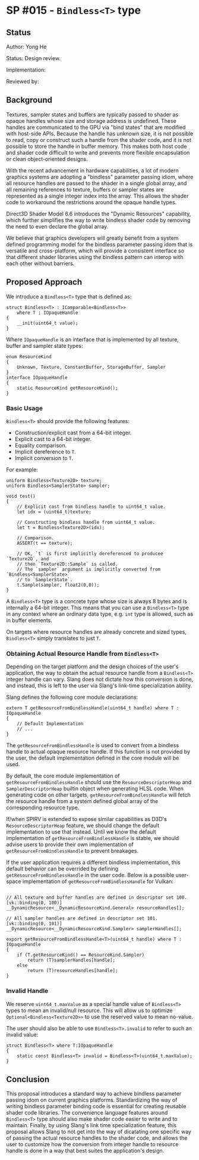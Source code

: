 SP #015 - `Bindless<T>` type
==============

## Status

Author: Yong He

Status: Design review.

Implementation:

Reviewed by:

## Background

Textures, sampler states and buffers are typically passed to shader as opaque handles whose size and storage address is undefined. These handles are communicated to the GPU via "bind states" that are modified with host-side APIs. Because the handle has unknown size, it is not possible to read, copy or construct such a handle from the shader code, and it is not possible to store the handle in buffer memory. This makes both host code and shader code difficult to write and prevents more flexible encapsulation or clean object-oriented designs.

With the recent advancement in hardware capabilities, a lot of modern graphics systems are adopting a "bindless" parameter passing idiom, where all resource handles are passed to the shader in a single global array, and all remaining references to texture, buffers or sampler states are represented as a single integer index into the array. This allows the shader code to workaround the restrictions around the opaque handle types.

Direct3D Shader Model 6.6 introduces the "Dynamic Resources" capability, which further simplifies the way to write bindless shader code by removing the need to even declare the global array.

We believe that graphics developers will greatly benefit from a system defined programming model for the bindless parameter passing idom that is versatile and cross-platform, which will provide a consistent interface so that different shader libraries using the bindless pattern can interop with each other without barriers.

## Proposed Approach

We introduce a `Bindless<T>` type that is defined as:
```
struct Bindless<T> : IComparable<Bindless<T>>
    where T : IOpaqueHandle
{
    __init(uint64_t value);
}
```
Where `IOpaqueHandle` is an interface that is implemented by all texture, buffer and sampler state types:

```slang
enum ResourceKind
{
    Unknown, Texture, ConstantBuffer, StorageBuffer, Sampler
}
interface IOpaqueHandle
{
    static ResourceKind getResourceKind();
}
```

### Basic Usage

`Bindless<T>` should provide the following features:

- Construction/explicit cast from a 64-bit integer.
- Explicit cast to a 64-bit integer.
- Equality comparison.
- Implicit dereference to `T`.
- Implicit conversion to `T`.

For example:

```slang
uniform Bindless<Texture2D> texture;
uniform Bindless<SamplerState> sampler;

void test()
{
    // Explicit cast from bindless handle to uint64_t value.
    let idx = (uint64_t)texture;

    // Constructing bindless handle from uint64_t value.
    let t = Bindless<Texture2D>(idx);

    // Comparison.
    ASSERT(t == texture);

    // OK, `t` is first implicitly dereferenced to producee `Texture2D`, and
    // then `Texture2D::Sample` is called.
    // The `sampler` argument is implicitly converted from `Bindless<SamplerState>`
    // to `SamplerState`.
    t.Sample(sampler, float2(0,0));
}
```

A `Bindless<T>` type is a concrete type whose size is always 8 bytes and is internally a 64-bit integer.
This means that you can use a `Bindless<T>` type in any context where an ordinary data type, e.g. `int` type
is allowed, such as in buffer elements.

On targets where resource handles are already concrete and sized types, `Bindless<T>` simply translates to just `T`.

### Obtaining Actual Resource Handle from `Bindless<T>`

Depending on the target platform and the design choices of the user's application, the way to obtain the actual
resource handle from a `Bindless<T>` integer handle can vary. Slang does not dictate how this conversion is done,
and instead, this is left to the user via Slang's link-time specialization ability.

Slang defines the following core module declarations:

```slang
extern T getResourceFromBindlessHandle(uint64_t handle) where T : IOpaqueHandle
{
    // Default Implementation
    // ...
}
```

The `getResourceFromBindlessHandle` is used to convert from a bindless handle to actual opaque resource handle.
If this function is not provided by the user, the default implementation defined in the core module will be used.

By default, the core module implementation of `getResourceFromBindlessHandle` should use the `ResourceDescriptorHeap` and
`SamplerDescriptorHeap` builtin object when generating HLSL code. When generating code on other targets, `getResourceFromBindlessHandle`
will fetch the resource handle from a system defined global array of the corresponding resource type.

If/when SPIRV is extended to expose similar capabilities as D3D's `ResourceDescriptorHeap` feature, we should change the default implementation
to use that instead. Until we know the default implementation of `getResourceFromBindlessHandle` is stable, we should advise users
to provide their own implementation of `getResourceFromBindlessHandle` to prevent breakages.

If the user application requires a different bindless implementation, this default behavior can be overrided by defining
`getResourceFromBindlessHandle` in the user code. Below is a possible user-space implementation of `getResourceFromBindlessHandle`
for Vulkan:

```slang

// All texture and buffer handles are defined in descriptor set 100.
[vk::binding(0, 100)]
__DynamicResource<__DynamicResourceKind.General> resourceHandles[];

// All sampler handles are defined in descriptor set 101.
[vk::binding(0, 101)]
__DynamicResource<__DynamicResourceKind.Sampler> samplerHandles[];

export getResourceFromBindlessHandle<T>(uint64_t handle) where T : IOpaqueHandle
{
    if (T.getResourceKind() == ResourceKind.Sampler)
        return (T)samplerHandles[handle];
    else
        return (T)resourceHandles[handle];
}
```

### Invalid Handle

We reserve `uint64_t.maxValue` as a special handle value of `Bindless<T>` types to mean an invalid/null resource.
This will allow us to optimize `Optional<Bindless<Texture2D>>` to use the reserved value to mean no-value.

The user should also be able to use `Bindless<T>.invalid` to refer to such an invalid value:

```slang
struct Bindless<T> where T:IOpaqueHandle
{
    static const Bindless<T> invalid = Bindless<T>(uint64_t.maxValue);
}
```

## Conclusion

This proposal introduces a standard way to achieve bindless parameter passing idom on current graphics platforms.
Standardizing the way of writing bindless parameter binding code is essential for creating reusable shader code
libraries. The convenience language features around `Bindless<T>` type should also make shader code easier to write
and to maintain. Finally, by using Slang's link time specialization feature,
this proposal allows Slang to not get into the way of dicatating one specific way of passing
the actual resource handles to the shader code, and allows the user to customize how the conversion from integer handle
to resource handle is done in a way that best suites the application's design.